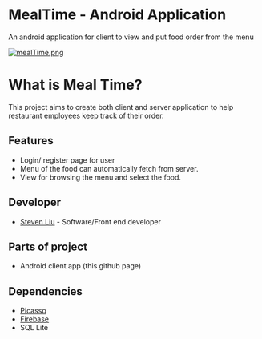 # MealTime - Android Application
An android application for client to view and put food order from the menu

[![mealTime.png](https://i.postimg.cc/fyRWwXNq/mealTime.png)](https://postimg.cc/JDSCxstj)

# What is Meal Time?
This project aims to create both client and server application to help restaurant employees keep track of their order. 

## Features
- Login/ register page for user 
- Menu of the food can automatically fetch from server.
- View for browsing the menu and select the food.

## Developer
- [Steven Liu](https://github.com/vanshg521) - Software/Front end developer

## Parts of project
- Android client app (this github page)

## Dependencies
- [Picasso](https://github.com/square/picasso)
- [Firebase](https://firebase.google.com/)
- SQL Lite
